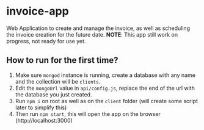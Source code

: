 # invoice-app

Web Application to create and manage the invoice, as well as scheduling the invoice creation for the future date. **NOTE**: This app still work on progress, not ready for use yet.

## How to run for the first time?

1. Make sure `mongod` instance is running, create a database with any name and the collection will be `clients`.
1. Edit the `mongoUrl` value in `api/config.js`, replace the end of the url with the database you just created.
1. Run `npm i` on root as well as on the `client` folder (will create some script later to simplify this)
1. Then run `npm start`, this will open the app on the browser (http://localhost:3000)
